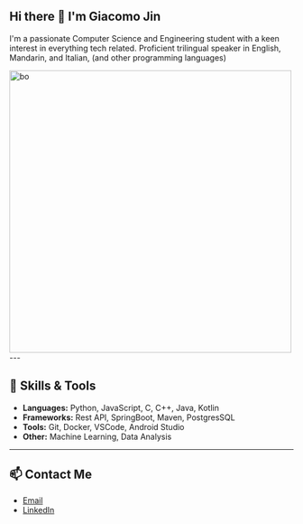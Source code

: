 ## Hi there 👋 I'm Giacomo Jin

<!--
**Giacomobo27/Giacomobo27** is a ✨ _special_ ✨ repository because its `README.md` (this file) appears on your GitHub profile.

Here are some ideas to get you started:

- 🔭 I’m currently working on ...
- 🌱 I’m currently learning ...
- 👯 I’m looking to collaborate on ...
- 🤔 I’m looking for help with ...
- 💬 Ask me about ...
- 📫 How to reach me: ...
- 😄 Pronouns: ...
- ⚡ Fun fact: ...
-->


I'm a passionate Computer Science and Engineering student with a keen interest in everything tech related.
Proficient trilingual speaker in English, Mandarin, and Italian, (and other programming languages)

<img src="https://miro.medium.com/max/1400/1*Nchuy0wCFHYnq3Vle-Ex0Q.png" alt="bo" width=500>
---

## 🔧 Skills & Tools

- **Languages:** Python, JavaScript, C, C++, Java, Kotlin
- **Frameworks:** Rest API, SpringBoot, Maven, PostgresSQL
- **Tools:** Git, Docker, VSCode, Android Studio
- **Other:** Machine Learning, Data Analysis

---

## 📫 Contact Me

- [Email](olorogio27@gmail.com)
- [LinkedIn](https://www.linkedin.com/in/giacomo-jin-5a0b1b265/)


